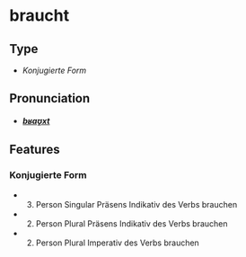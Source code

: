 # braucht
## Type
- _Konjugierte Form_
## Pronunciation
- **_[bʁaʊ̯xt](https://commons.wikimedia.org/wiki/File:De-braucht.ogg)_**
## Features
### Konjugierte Form
- 3. Person Singular Präsens Indikativ des Verbs brauchen
- 2. Person Plural Präsens Indikativ des Verbs brauchen
- 2. Person Plural Imperativ des Verbs brauchen
